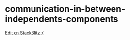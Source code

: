 # communication-in-between-independents-components

[Edit on StackBlitz ⚡️](https://stackblitz.com/edit/communication-in-between-independents-components)